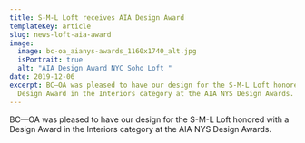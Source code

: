 ```yaml
---
title: S-M-L Loft receives AIA Design Award
templateKey: article
slug: news-loft-aia-award
image:
  image: bc-oa_aianys-awards_1160x1740_alt.jpg
  isPortrait: true
  alt: "AIA Design Award NYC Soho Loft "
date: 2019-12-06
excerpt: BC—OA was pleased to have our design for the S-M-L Loft honored with a
  Design Award in the Interiors category at the AIA NYS Design Awards.
---
```

BC—OA was pleased to have our design for the S-M-L Loft honored with a Design Award in the Interiors category at the AIA NYS Design Awards.